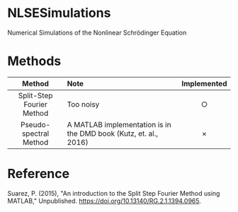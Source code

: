 # NLSESimulations
Numerical Simulations of the Nonlinear Schrödinger Equation

# Methods
|Method|Note|Implemented|
|:----:|:---|:---------:|
|Split-Step Fourier Method|Too noisy|○|
|Pseudo-spectral Method|A MATLAB implementation is in the DMD book (Kutz, et. al., 2016)|×|

# Reference
Suarez, P. (2015), "An introduction to the Split Step Fourier Method using MATLAB," Unpublished. https://doi.org/10.13140/RG.2.1.1394.0965.
